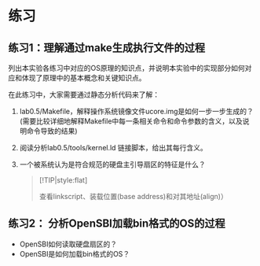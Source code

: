 # 练习

## 练习1：理解通过make生成执行文件的过程

列出本实验各练习中对应的OS原理的知识点，并说明本实验中的实现部分如何对应和体现了原理中的基本概念和关键知识点。

在此练习中，大家需要通过静态分析代码来了解：

1. lab0.5/Makefile，解释操作系统镜像文件ucore.img是如何一步一步生成的？ \(需要比较详细地解释Makefile中每一条相关命令和命令参数的含义，以及说明命令导致的结果\)
2. 阅读分析lab0.5/tools/kernel.ld 链接脚本，给出其每行含义。
3. 一个被系统认为是符合规范的硬盘主引导扇区的特征是什么？

   > \[!TIP\|style:flat\]
   >
   > 查看linkscript、装载位置\(base address\)和对其地址\(align\)）

## 练习2： 分析OpenSBI加载bin格式的OS的过程

* OpenSBI如何读取硬盘扇区的？
* OpenSBI是如何加载bin格式的OS？

